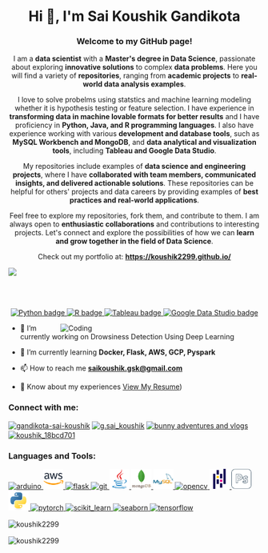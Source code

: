 <h1 align="center">Hi 👋, I'm Sai Koushik Gandikota</h1>
<h3 align="center">Welcome to my GitHub page!</h3>
<p align="center">I am a <strong>data scientist</strong> with a <strong>Master's degree in Data Science</strong>, passionate about exploring <strong>innovative solutions</strong> to complex <strong>data problems</strong>. Here you will find a variety of <strong>repositories</strong>, ranging from <strong>academic projects</strong> to <strong>real-world data analysis examples</strong>.</p>

<p align="center">I love to solve probelms using statstics and machine learning modeling whether it is hypothesis testing or feature selection. I have experience in <strong>transforming data in machine lovable formats for better results</strong> and I have proficiency in <strong>Python, Java, and R programming languages</strong>. I also have experience working with various <strong>development and database tools</strong>, such as <strong>MySQL Workbench and MongoDB</strong>, and <strong>data analytical and visualization tools</strong>, including <strong>Tableau and Google Data Studio</strong>.</p>

<p align="center">My repositories include examples of <strong>data science and engineering projects</strong>, where I have <strong>collaborated with team members, communicated insights, and delivered actionable solutions</strong>. These repositories can be helpful for others' projects and data careers by providing examples of <strong>best practices and real-world applications</strong>.</p>

<p align="center">Feel free to explore my repositories, fork them, and contribute to them. I am always open to <strong>enthusiastic collaborations</strong> and contributions to interesting projects. Let's connect and explore the possibilities of how we can <strong>learn and grow together in the field of Data Science</strong>.</p>

<p align="center">Check out my portfolio at: <a href="https://koushik2299.github.io/"><strong>https://koushik2299.github.io/</strong></a></p>

![](https://visitor-badge.glitch.me/badge?page_id=koushik2299.koushik2299)


<br/><br/>
<p align="center">
  <a href="https://www.python.org/" target="_blank">
    <img src="https://img.shields.io/badge/Python-3776AB?style=for-the-badge&logo=python&logoColor=white" alt="Python badge" />
  </a>
  <a href="https://www.r-project.org/" target="_blank">
    <img src="https://img.shields.io/badge/R-276DC3?style=for-the-badge&logo=r&logoColor=white" alt="R badge" />
  </a>
  <a href="https://www.tableau.com/" target="_blank">
    <img src="https://img.shields.io/badge/Tableau-E97627?style=for-the-badge&logo=tableau&logoColor=white" alt="Tableau badge" />
  </a>
  <a href="https://developers.google.com/datastudio/" target="_blank">
    <img src="https://img.shields.io/badge/Google_Data_Studio-4285F4?style=for-the-badge&logo=google%20data%20studio&logoColor=white" alt="Google Data Studio badge" />
  </a>
</p>

<img align="right" alt="Coding" width="400" src="https://ngsup.com/wp-content/uploads/wifi.gif">

- 🔭 I’m currently working on Drowsiness Detection Using Deep Learning

- 🌱 I’m currently learning **Docker, Flask, AWS, GCP, Pyspark**

- 📫 How to reach me **saikoushik.gsk@gmail.com**

- 📄 Know about my experiences [View My Resume](https://drive.google.com/file/d/12PE5w3-nEs-cwHGY6xW0y5905X4titWP/view?usp=sharing))

<h3 align="left">Connect with me:</h3>
<p align="left">
<a href="https://linkedin.com/in/gandikota-sai-koushik" target="blank"><img align="center" src="https://raw.githubusercontent.com/rahuldkjain/github-profile-readme-generator/master/src/images/icons/Social/linked-in-alt.svg" alt="gandikota-sai-koushik" height="30" width="40" /></a>
<a href="https://instagram.com/g.sai_koushik" target="blank"><img align="center" src="https://raw.githubusercontent.com/rahuldkjain/github-profile-readme-generator/master/src/images/icons/Social/instagram.svg" alt="g.sai_koushik" height="30" width="40" /></a>
<a href="https://www.youtube.com/c/bunny adventures and vlogs" target="blank"><img align="center" src="https://raw.githubusercontent.com/rahuldkjain/github-profile-readme-generator/master/src/images/icons/Social/youtube.svg" alt="bunny adventures and vlogs" height="30" width="40" /></a>
<a href="https://www.hackerrank.com/koushik_18bcd701" target="blank"><img align="center" src="https://raw.githubusercontent.com/rahuldkjain/github-profile-readme-generator/master/src/images/icons/Social/hackerrank.svg" alt="koushik_18bcd701" height="30" width="40" /></a>
</p>

<h3 align="left">Languages and Tools:</h3>
<p align="left"> <a href="https://www.arduino.cc/" target="_blank" rel="noreferrer"> <img src="https://cdn.worldvectorlogo.com/logos/arduino-1.svg" alt="arduino" width="40" height="40"/> </a> <a href="https://aws.amazon.com" target="_blank" rel="noreferrer"> <img src="https://raw.githubusercontent.com/devicons/devicon/master/icons/amazonwebservices/amazonwebservices-original-wordmark.svg" alt="aws" width="40" height="40"/> </a> <a href="https://flask.palletsprojects.com/" target="_blank" rel="noreferrer"> <img src="https://www.vectorlogo.zone/logos/pocoo_flask/pocoo_flask-icon.svg" alt="flask" width="40" height="40"/> </a> <a href="https://git-scm.com/" target="_blank" rel="noreferrer"> <img src="https://www.vectorlogo.zone/logos/git-scm/git-scm-icon.svg" alt="git" width="40" height="40"/> </a> <a href="https://www.java.com" target="_blank" rel="noreferrer"> <img src="https://raw.githubusercontent.com/devicons/devicon/master/icons/java/java-original.svg" alt="java" width="40" height="40"/> </a> <a href="https://www.mongodb.com/" target="_blank" rel="noreferrer"> <img src="https://raw.githubusercontent.com/devicons/devicon/master/icons/mongodb/mongodb-original-wordmark.svg" alt="mongodb" width="40" height="40"/> </a> <a href="https://www.mysql.com/" target="_blank" rel="noreferrer"> <img src="https://raw.githubusercontent.com/devicons/devicon/master/icons/mysql/mysql-original-wordmark.svg" alt="mysql" width="40" height="40"/> </a> <a href="https://opencv.org/" target="_blank" rel="noreferrer"> <img src="https://www.vectorlogo.zone/logos/opencv/opencv-icon.svg" alt="opencv" width="40" height="40"/> </a> <a href="https://pandas.pydata.org/" target="_blank" rel="noreferrer"> <img src="https://raw.githubusercontent.com/devicons/devicon/2ae2a900d2f041da66e950e4d48052658d850630/icons/pandas/pandas-original.svg" alt="pandas" width="40" height="40"/> </a> <a href="https://www.photoshop.com/en" target="_blank" rel="noreferrer"> <img src="https://raw.githubusercontent.com/devicons/devicon/master/icons/photoshop/photoshop-line.svg" alt="photoshop" width="40" height="40"/> </a> <a href="https://www.python.org" target="_blank" rel="noreferrer"> <img src="https://raw.githubusercontent.com/devicons/devicon/master/icons/python/python-original.svg" alt="python" width="40" height="40"/> </a> <a href="https://pytorch.org/" target="_blank" rel="noreferrer"> <img src="https://www.vectorlogo.zone/logos/pytorch/pytorch-icon.svg" alt="pytorch" width="40" height="40"/> </a> <a href="https://scikit-learn.org/" target="_blank" rel="noreferrer"> <img src="https://upload.wikimedia.org/wikipedia/commons/0/05/Scikit_learn_logo_small.svg" alt="scikit_learn" width="40" height="40"/> </a> <a href="https://seaborn.pydata.org/" target="_blank" rel="noreferrer"> <img src="https://seaborn.pydata.org/_images/logo-mark-lightbg.svg" alt="seaborn" width="40" height="40"/> </a> <a href="https://www.tensorflow.org" target="_blank" rel="noreferrer"> <img src="https://www.vectorlogo.zone/logos/tensorflow/tensorflow-icon.svg" alt="tensorflow" width="40" height="40"/> </a> </p>

<p><img align="center" src="https://github-readme-stats.vercel.app/api/top-langs?username=koushik2299&show_icons=true&locale=en&layout=compact" alt="koushik2299" /></p>

<p><img align="center" src="https://github-readme-streak-stats.herokuapp.com/?user=koushik2299&" alt="koushik2299" /></p>
